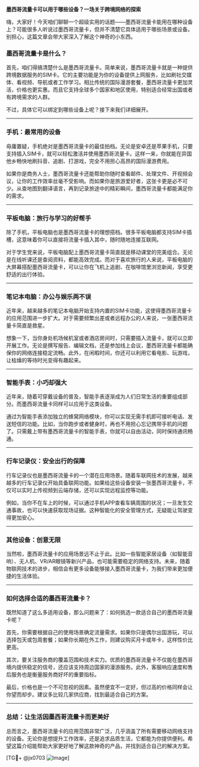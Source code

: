 **墨西哥流量卡可以用于哪些设备？一场关于跨境网络的探索**

嗨，大家好！今天咱们聊聊一个超级实用的话题——墨西哥流量卡能用在哪种设备上？可能很多人听说过墨西哥流量卡，但并不清楚它具体适用于哪些场景或设备。别担心，这篇文章会带大家深入了解这个神奇的小东西。

### **墨西哥流量卡是什么？**
首先，咱们得搞清楚什么是墨西哥流量卡。简单来说，墨西哥流量卡就是一种提供跨境数据服务的SIM卡。它的主要功能是为你的设备提供上网服务，比如刷社交媒体、看视频、导航或者工作学习。相比传统的国际漫游套餐，墨西哥流量卡更加灵活，价格也更实惠。而且它支持全球多个国家和地区使用，特别适合经常出国或者有跨境需求的人群。

不过，具体它可以绑定到哪些设备上呢？接下来我们详细展开。

---

### **手机：最常用的设备**
毋庸置疑，手机绝对是墨西哥流量卡的最佳拍档。无论是安卓还是苹果手机，只要支持插入SIM卡，就可以轻松激活并使用墨西哥流量卡。这样一来，你就能在异国他乡畅快地刷抖音、追剧、打游戏，完全不用担心高昂的国际漫游费用。

如果你是商务人士，墨西哥流量卡还能帮助你随时查看邮件、处理文件、开视频会议，让你的工作效率丝毫不受影响。而如果你是旅游爱好者，这张卡更是必不可少。从查地图到翻译语言，再到记录旅途中的精彩瞬间，墨西哥流量卡都能满足你的需求。

---

### **平板电脑：旅行与学习的好帮手**
除了手机，平板电脑也是墨西哥流量卡的理想搭档。很多平板电脑都支持SIM卡插槽，这意味着你可以直接将流量卡插入其中，随时随地连接互联网。

对于学生党来说，平板电脑配上墨西哥流量卡简直就是移动课堂的完美组合。无论是在线听课还是查阅资料，都能高效完成。而对于喜欢旅行的人来说，平板电脑的大屏幕搭配墨西哥流量卡，可以让你在飞机上追剧、在咖啡馆里浏览新闻，享受更舒适的出行体验。

---

### **笔记本电脑：办公与娱乐两不误**
近年来，越来越多的笔记本电脑开始支持内置的SIM卡功能，这使得墨西哥流量卡的应用范围进一步扩大。对于需要频繁出差或者远程办公的人来说，一张墨西哥流量卡简直是救星。

想象一下，当你身处机场候机室或者酒店房间时，只需要插入流量卡，就可以立即开展工作。无论是撰写报告、编辑文档，还是参加线上会议，墨西哥流量卡都能确保你的网络连接稳定流畅。此外，在闲暇时间，你还可以利用它看电影、玩游戏，让枯燥的等待时光变得有趣起来。

---

### **智能手表：小巧却强大**
近年来，随着可穿戴设备的普及，智能手表逐渐成为人们日常生活的重要组成部分。而墨西哥流量卡同样可以应用于这类设备。

通过为智能手表添加独立的蜂窝网络模块，你可以实现无需手机即可接听电话、发送短信的功能。比如，当你跑步或者健身时，再也不用担心忘记携带手机的问题了。只需戴上带有墨西哥流量卡的智能手表，你就可以自由活动，同时保持通讯畅通。

---

### **行车记录仪：安全出行的保障**
行车记录仪也是墨西哥流量卡的一个潜在应用场景。随着车联网技术的发展，越来越多的行车记录仪开始具备联网功能。如果给这些设备安装一张墨西哥流量卡，不仅可以实时上传视频到云端存储，还可以实现远程监控等功能。

例如，当你不在车上的时候，可以通过手机APP查看车辆周围的状况；一旦发生交通事故，也可以快速获取现场证据。这种智能化的安全管理方式，无疑能让驾驶变得更加安心。

---

### **其他设备：创意无限**
当然啦，墨西哥流量卡的应用场景远不止于此。比如一些智能家居设备（如智能音响）、无人机、VR/AR眼镜等新兴产品，也可能需要稳定的网络支持。未来，随着物联网技术的进步，相信会有更多设备能够接入墨西哥流量卡，为我们带来更加便捷的生活体验。

---

### **如何选择合适的墨西哥流量卡？**
既然知道了这么多适用设备，那么问题来了：如何挑选一款适合自己的墨西哥流量卡呢？

首先，你需要根据自己的使用场景确定流量需求。如果你只是偶尔出国游玩，可以选择包天或包周套餐；如果你长期在外工作，则建议购买月卡或年卡，这样性价比更高。

其次，要关注服务商的覆盖范围和技术实力。优质的墨西哥流量卡不仅能在墨西哥境内提供稳定的信号，还应该支持周边国家的漫游服务。此外，客服响应速度和售后服务也是衡量服务商好坏的重要指标。

最后，价格也是一个不可忽视的因素。虽然便宜不一定好，但过高的价格同样会让你望而却步。建议多比较几家供应商，找到最适合自己的方案。

---

### **总结：让生活因墨西哥流量卡而更美好**
总而言之，墨西哥流量卡的应用范围非常广泛，几乎涵盖了所有需要移动网络支持的设备。无论你是想提升工作效率，还是追求品质生活，它都能为你提供便利。希望这篇介绍能帮助大家更好地了解这款神奇的产品，并找到适合自己的解决方案。

[TG💪+ @jx0703 ![Image](https://github.com/user-attachments/assets/dbca1d08-cadb-493c-b0ec-ad6f7a83f270)]
